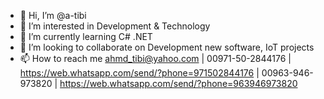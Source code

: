 - 👋 Hi, I’m @a-tibi
- 👀 I’m interested in Development & Technology
- 🌱 I’m currently learning C# .NET
- 💞️ I’m looking to collaborate on Development new software, IoT projects
- 📫 How to reach me ahmd_tibi@yahoo.com | 00971-50-2844176 | https://web.whatsapp.com/send/?phone=971502844176 | 00963-946-973820 | https://web.whatsapp.com/send/?phone=963946973820

<!---
a-tibi/a-tibi is a ✨ special ✨ repository because its `README.md` (this file) appears on your GitHub profile.
You can click the Preview link to take a look at your changes.
--->
